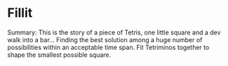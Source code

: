 # Fillit

Summary: This is the story of a piece of Tetris, one little square and a dev walk into
a bar...
Finding the best solution among a huge number of possibilities within an acceptable time span. 
Fit Tetriminos together to shape the smallest possible square.
